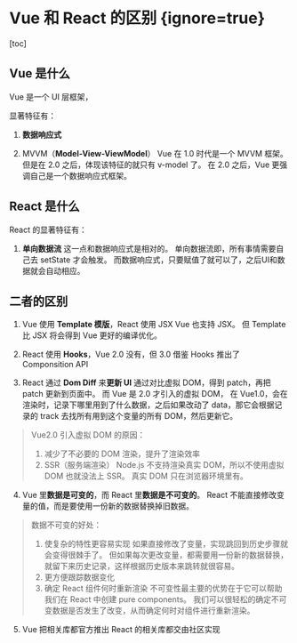 # Vue 和 React 的区别 {ignore=true}

[toc]

## Vue 是什么

Vue 是一个 UI 层框架，

显著特征有：

1. **数据响应式**
   <br/>

2. MVVM（**Model-View-ViewModel**）
   Vue 在 1.0 时代是一个 MVVM 框架。
   但是在 2.0 之后，体现该特征的就只有 v-model 了。
   在 2.0 之后，Vue 更强调自己是一个数据响应式框架。
   <br/>

## React 是什么

React 的显著特征有：

1. **单向数据流**
   这一点和数据响应式是相对的。
   单向数据流即，所有事情需要自己去 setState 才会触发。
   而数据响应式，只要赋值了就可以了，之后UI和数据就会自动相应。
   <br/>

## 二者的区别

1. Vue 使用 **Template 模版**，React 使用 JSX
   Vue 也支持 JSX。
   但 Template 比 JSX 将会得到 Vue 更好的编译优化。
   <br/>

2. React 使用 **Hooks**，Vue 2.0 没有，但 3.0 借鉴 Hooks 推出了 Componsition API
   <br/>

3. React 通过 **Dom Diff** 来**更新 UI**
   通过对比虚拟 DOM，得到 patch，再把 patch 更新到页面中。
   而 Vue 是 2.0 才引入的虚拟 DOM，
   在 Vue1.0，会在渲染时，记录下哪里用到了什么数据，之后如果改动了 data，那它会根据记录的 track 去找所有用到这个变量的所有 DOM，然后更新它。

> Vue2.0 引入虚拟 DOM 的原因：
> 1. 减少了不必要的 DOM 渲染，提升了渲染效率
> 2. SSR（服务端渲染）
>    Node.js 不支持渲染真实 DOM，所以不使用虚拟 DOM 也就没法上 SSR。
>    真实 DOM 只在浏览器环境里有。

4. Vue 里**数据是可变的**，而 React 里**数据是不可变的**。
   React 不能直接修改变量的值，而是要使用一份新的数据替换掉旧数据。

> 数据不可变的好处：
> 1. 使复杂的特性更容易实现
>    如果直接修改了变量，实现跳回到历史步骤就会变得很棘手了。
>    但如果每次更改变量，都需要用一份新的数据替换，就留下来历史记录，这样根据历史版本来跳转就很容易。
> 2. 更方便跟踪数据变化
> 3. 确定 React 组件何时重新渲染
>    不可变性最主要的优势在于它可以帮助我们在 React 中创建 pure components。
>    我们可以很轻松的确定不可变数据是否发生了改变，从而确定何时对组件进行重新渲染。

5. Vue 把相关库都官方推出
   React 的相关库都交由社区实现